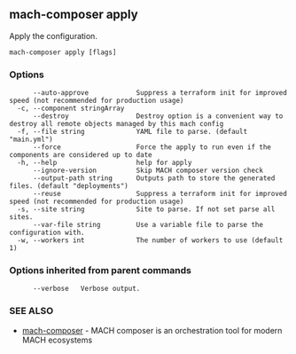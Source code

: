 ## mach-composer apply

Apply the configuration.

```
mach-composer apply [flags]
```

### Options

```
      --auto-approve            Suppress a terraform init for improved speed (not recommended for production usage)
  -c, --component stringArray   
      --destroy                 Destroy option is a convenient way to destroy all remote objects managed by this mach config
  -f, --file string             YAML file to parse. (default "main.yml")
      --force                   Force the apply to run even if the components are considered up to date
  -h, --help                    help for apply
      --ignore-version          Skip MACH composer version check
      --output-path string      Outputs path to store the generated files. (default "deployments")
      --reuse                   Suppress a terraform init for improved speed (not recommended for production usage)
  -s, --site string             Site to parse. If not set parse all sites.
      --var-file string         Use a variable file to parse the configuration with.
  -w, --workers int             The number of workers to use (default 1)
```

### Options inherited from parent commands

```
      --verbose   Verbose output.
```

### SEE ALSO

* [mach-composer](mach-composer.md)	 - MACH composer is an orchestration tool for modern MACH ecosystems

